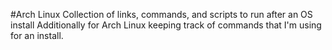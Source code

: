 #Arch Linux
Collection of links, commands, and scripts to run after an OS install
Additionally for Arch Linux keeping track of commands that I'm using for an install.
